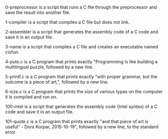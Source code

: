  0-preprocessor is a script that runs a C file through the preprocessor and save the result into another file.

 1-compiler is a script that compiles a C file but does not link.

 2-assembler is a script that generates the assembly code of a C code and save it in an output file.

 3-name is a script that compiles a C file and creates an executable named cisfun.

 4-puts.c is a C program that prints exactly "Programming is like building a multilingual puzzle, followed by a new line.

 5-printf.c is a C program that prints exactly "with proper grammar, but the outcome is a piece of art,", followed by a new line.

 6-size.c is a C program that prints the size of various types on the computer it is compiled and run on.

 100-intel is a script that generates the assembly code (Intel syntax) of a C code and save it in an output file.

 101-quote.c is a C program that prints exactly "and that piece of art is useful" - Dora Korpar, 2015-10-19", followed by a new line, to the standard error.
